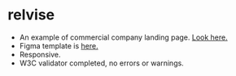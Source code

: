 # relvise

- An example of commercial company landing page. [Look here.](https://flatwhit3.github.io/relvise/)
- Figma template is [here.](https://www.figma.com/community/file/912411543875357758/Relvise---Figma-Consulting-Web-Page-Template)
- Responsive.
- W3C validator completed, no errors or warnings.
